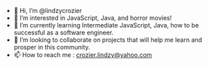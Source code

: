 - 👋 Hi, I’m @lindzycrozier
- 👀 I’m interested in JavaScript, Java, and horror movies!
- 🌱 I’m currently learning Intermediate JavaScript, Java, how to be successful as a software engineer.
- 💞️ I’m looking to collaborate on projects that will help me learn and prosper in this community. 
- 📫 How to reach me : crozier.lindzy@yahoo.com

<!---
lindzycrozier/lindzycrozier is a ✨ special ✨ repository because its `README.md` (this file) appears on your GitHub profile.
You can click the Preview link to take a look at your changes.
--->
